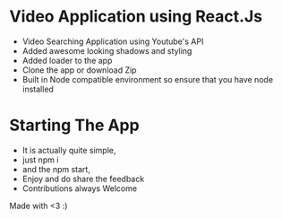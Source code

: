 # Video Application using React.Js

- Video Searching Application using Youtube's API
- Added awesome looking shadows and styling
- Added loader to the app
- Clone the app or download Zip
- Built in Node compatible environment so ensure that you have node installed


# Starting The App

- It is actually quite simple,
- just npm i
- and the npm start,
- Enjoy and do share the feedback
- Contributions always Welcome

Made with <3 :)
